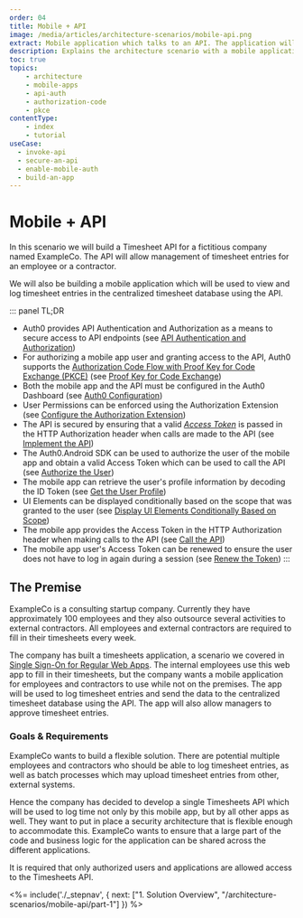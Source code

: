 ```yaml
---
order: 04
title: Mobile + API
image: /media/articles/architecture-scenarios/mobile-api.png
extract: Mobile application which talks to an API. The application will use OpenID Connect (OIDC) with the Authorization Code Grant using Proof Key for Code Exchange (PKCE) to authenticate users.
description: Explains the architecture scenario with a mobile application communicating with an API.
toc: true
topics:
    - architecture
    - mobile-apps
    - api-auth
    - authorization-code
    - pkce
contentType: 
    - index
    - tutorial
useCase:
  - invoke-api
  - secure-an-api
  - enable-mobile-auth
  - build-an-app
---
```


# Mobile + API

In this scenario we will build a Timesheet API for a fictitious company named ExampleCo. The API will allow management of timesheet entries for an employee or a contractor.

We will also be building a mobile application which will be used to view and log timesheet entries in the centralized timesheet database using the API.


::: panel TL;DR
* Auth0 provides API Authentication and Authorization as a means to secure access to API endpoints (see [API Authentication and Authorization](/architecture-scenarios/mobile-api/part-1#api-authentication-and-authorization))
* For authorizing a mobile app user and granting access to the API, Auth0 supports the [Authorization Code Flow with Proof Key for Code Exchange (PKCE)](/flows/concepts/auth-code-pkce) (see [Proof Key for Code Exchange](/architecture-scenarios/mobile-api/part-1#proof-key-for-code-exchange-pkce-))
* Both the mobile app and the API must be configured in the Auth0 Dashboard (see [Auth0 Configuration](/architecture-scenarios/mobile-api/part-2))
* User Permissions can be enforced using the Authorization Extension (see [Configure the Authorization Extension](/architecture-scenarios/mobile-api/part-2#configure-the-authorization-extension))
* The API is secured by ensuring that a valid <dfn data-key="Access Token">[Access Token](/tokens/concepts/access-tokens)</dfn> is passed in the HTTP Authorization header when calls are made to the API (see [Implement the API](/architecture-scenarios/mobile-api/part-3#secure-the-endpoints))
* The Auth0.Android SDK can be used to authorize the user of the mobile app and obtain a valid Access Token which can be used to call the API (see [Authorize the User](/architecture-scenarios/mobile-api/part-3#authorize-the-user))
* The mobile app can retrieve the user's profile information by decoding the ID Token (see [Get the User Profile](/architecture-scenarios/mobile-api/part-3#get-the-user-profile))
* UI Elements can be displayed conditionally based on the scope that was granted to the user (see [Display UI Elements Conditionally Based on Scope](/architecture-scenarios/mobile-api/part-3#display-ui-elements-conditionally-based-on-scope))
* The mobile app provides the Access Token in the HTTP Authorization header when making calls to the API (see [Call the API](/architecture-scenarios/mobile-api/part-3#call-the-api))
* The mobile app user's Access Token can be renewed to ensure the user does not have to log in again during a session (see [Renew the Token](/architecture-scenarios/mobile-api/part-3#renew-the-token))
:::

## The Premise

ExampleCo is a consulting startup company. Currently they have approximately 100 employees and they also outsource several activities to external contractors. All employees and external contractors are required to fill in their timesheets every week. 

The company has built a timesheets application, a scenario we covered in [Single Sign-On for Regular Web Apps](/architecture-scenarios/application/web-app-sso). The internal employees use this web app to fill in their timesheets, but the company wants a mobile application for employees and contractors to use while not on the premises. The app will be used to log timesheet entries and send the data to the centralized timesheet database using the API. The app will also allow managers to approve timesheet entries.

### Goals & Requirements

ExampleCo wants to build a flexible solution. There are potential multiple employees and contractors who should be able to log timesheet entries, as well as batch processes which may upload timesheet entries from other, external systems.

Hence the company has decided to develop a single Timesheets API which will be used to log time not only by this mobile app, but by all other apps as well. They want to put in place a security architecture that is flexible enough to accommodate this. ExampleCo wants to ensure that a large part of the code and business logic for the application can be shared across the different applications.

It is required that only authorized users and applications are allowed access to the Timesheets API.

<%= include('./_stepnav', {
 next: ["1. Solution Overview", "/architecture-scenarios/mobile-api/part-1"]
}) %>
